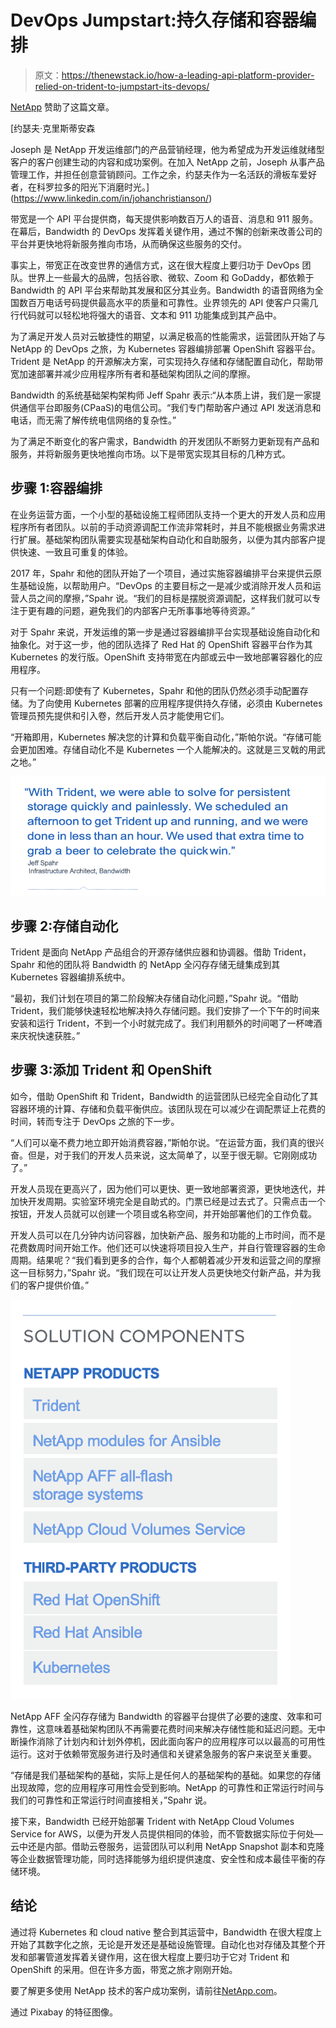 # DevOps Jumpstart:持久存储和容器编排

> 原文：<https://thenewstack.io/how-a-leading-api-platform-provider-relied-on-trident-to-jumpstart-its-devops/>

[NetApp](https://www.netapp.com/us/solutions/devops/index.aspx) 赞助了这篇文章。

 [约瑟夫·克里斯蒂安森

Joseph 是 NetApp 开发运维部门的产品营销经理，他为希望成为开发运维就绪型客户的客户创建生动的内容和成功案例。在加入 NetApp 之前，Joseph 从事产品管理工作，并担任创意营销顾问。工作之余，约瑟夫作为一名活跃的滑板车爱好者，在科罗拉多的阳光下消磨时光。](https://www.linkedin.com/in/johanchristianson/) 

带宽是一个 API 平台提供商，每天提供影响数百万人的语音、消息和 911 服务。在幕后，Bandwidth 的 DevOps 发挥着关键作用，通过不懈的创新来改善公司的平台并更快地将新服务推向市场，从而确保这些服务的交付。

事实上，带宽正在改变世界的通信方式，这在很大程度上要归功于 DevOps 团队。世界上一些最大的品牌，包括谷歌、微软、Zoom 和 GoDaddy，都依赖于 Bandwidth 的 API 平台来帮助其发展和区分其业务。Bandwidth 的语音网络为全国数百万电话号码提供最高水平的质量和可靠性。业界领先的 API 使客户只需几行代码就可以轻松地将强大的语音、文本和 911 功能集成到其产品中。

为了满足开发人员对云敏捷性的期望，以满足极高的性能需求，运营团队开始了与 NetApp 的 DevOps 之旅，为 Kubernetes 容器编排部署 OpenShift 容器平台。Trident 是 NetApp 的开源解决方案，可实现持久存储和存储配置自动化，帮助带宽加速部署并减少应用程序所有者和基础架构团队之间的摩擦。

Bandwidth 的系统基础架构架构师 Jeff Spahr 表示:“从本质上讲，我们是一家提供通信平台即服务(CPaaS)的电信公司。“我们专门帮助客户通过 API 发送消息和电话，而无需了解传统电信网络的复杂性。”

为了满足不断变化的客户需求，Bandwidth 的开发团队不断努力更新现有产品和服务，并将新服务更快地推向市场。以下是带宽实现其目标的几种方式。

## 步骤 1:容器编排

在业务运营方面，一个小型的基础设施工程师团队支持一个更大的开发人员和应用程序所有者团队。以前的手动资源调配工作流非常耗时，并且不能根据业务需求进行扩展。基础架构团队需要实现基础架构自动化和自助服务，以便为其内部客户提供快速、一致且可重复的体验。

2017 年，Spahr 和他的团队开始了一个项目，通过实施容器编排平台来提供云原生基础设施，以帮助用户。“DevOps 的主要目标之一是减少或消除开发人员和运营人员之间的摩擦，”Spahr 说。“我们的目标是摆脱资源调配，这样我们就可以专注于更有趣的问题，避免我们的内部客户无所事事地等待资源。”

对于 Spahr 来说，开发运维的第一步是通过容器编排平台实现基础设施自动化和抽象化。对于这一步，他的团队选择了 Red Hat 的 OpenShift 容器平台作为其 Kubernetes 的发行版。OpenShift 支持带宽在内部或云中一致地部署容器化的应用程序。

只有一个问题:即使有了 Kubernetes，Spahr 和他的团队仍然必须手动配置存储。为了向使用 Kubernetes 部署的应用程序提供持久存储，必须由 Kubernetes 管理员预先提供和引入卷，然后开发人员才能使用它们。

“开箱即用，Kubernetes 解决您的计算和负载平衡自动化，”斯帕尔说。“存储可能会更加困难。存储自动化不是 Kubernetes 一个人能解决的。这就是三叉戟的用武之地。”

![](img/9ef71ff97f63da5e853bca2a09d8808a.png)

## 步骤 2:存储自动化

Trident 是面向 NetApp 产品组合的开源存储供应器和协调器。借助 Trident，Spahr 和他的团队将 Bandwidth 的 NetApp 全闪存存储无缝集成到其 Kubernetes 容器编排系统中。

“最初，我们计划在项目的第二阶段解决存储自动化问题，”Spahr 说。“借助 Trident，我们能够快速轻松地解决持久存储问题。我们安排了一个下午的时间来安装和运行 Trident，不到一个小时就完成了。我们利用额外的时间喝了一杯啤酒来庆祝快速获胜。”

## 步骤 3:添加 Trident 和 OpenShift

如今，借助 OpenShift 和 Trident，Bandwidth 的运营团队已经完全自动化了其容器环境的计算、存储和负载平衡供应。该团队现在可以减少在调配票证上花费的时间，转而专注于 DevOps 之旅的下一步。

“人们可以毫不费力地立即开始消费容器，”斯帕尔说。“在运营方面，我们真的很兴奋。但是，对于我们的开发人员来说，这太简单了，以至于很无聊。它刚刚成功了。”

开发人员现在更高兴了，因为他们可以更快、更一致地部署资源，更快地迭代，并加快开发周期。实验室环境完全是自助式的。门票已经是过去式了。只需点击一个按钮，开发人员就可以创建一个项目或名称空间，并开始部署他们的工作负载。

开发人员可以在几分钟内访问容器，加快新产品、服务和功能的上市时间，而不是花费数周时间开始工作。他们还可以快速将项目投入生产，并自行管理容器的生命周期。结果呢？“我们看到更多的合作，每个人都朝着减少开发和运营之间的摩擦这一目标努力，”Spahr 说。“我们现在可以让开发人员更快地交付新产品，并为我们的客户提供价值。”

![](img/481058c61f51bcdf4373af9d1bae2ed5.png)

NetApp AFF 全闪存存储为 Bandwidth 的容器平台提供了必要的速度、效率和可靠性，这意味着基础架构团队不再需要花费时间来解决存储性能和延迟问题。无中断操作消除了计划内和计划外停机，因此面向客户的应用程序可以以最高的可用性运行。这对于依赖带宽服务进行及时通信和关键紧急服务的客户来说至关重要。

“存储是我们基础架构的基础，实际上是任何人的基础架构的基础。如果您的存储出现故障，您的应用程序可用性会受到影响。NetApp 的可靠性和正常运行时间与我们的可靠性和正常运行时间直接相关，”Spahr 说。

接下来，Bandwidth 已经开始部署 Trident with NetApp Cloud Volumes Service for AWS，以便为开发人员提供相同的体验，而不管数据实际位于何处—云中还是内部。借助云卷服务，运营团队可以利用 NetApp Snapshot 副本和克隆等企业数据管理功能，同时选择能够为组织提供速度、安全性和成本最佳平衡的存储环境。

## 结论

通过将 Kubernetes 和 cloud native 整合到其运营中，Bandwidth 在很大程度上开始了其数字化之旅，无论是开发还是基础设施管理。自动化也对存储及其整个开发和部署管道发挥着关键作用，这在很大程度上要归功于它对 Trident 和 OpenShift 的采用。但在许多方面，带宽之旅才刚刚开始。

要了解更多使用 NetApp 技术的客户成功案例，请前往[NetApp.com](https://customers.netapp.com/en/bandwidth-devops-case-study/)。

通过 Pixabay 的特征图像。

<svg xmlns:xlink="http://www.w3.org/1999/xlink" viewBox="0 0 68 31" version="1.1"><title>Group</title> <desc>Created with Sketch.</desc></svg>